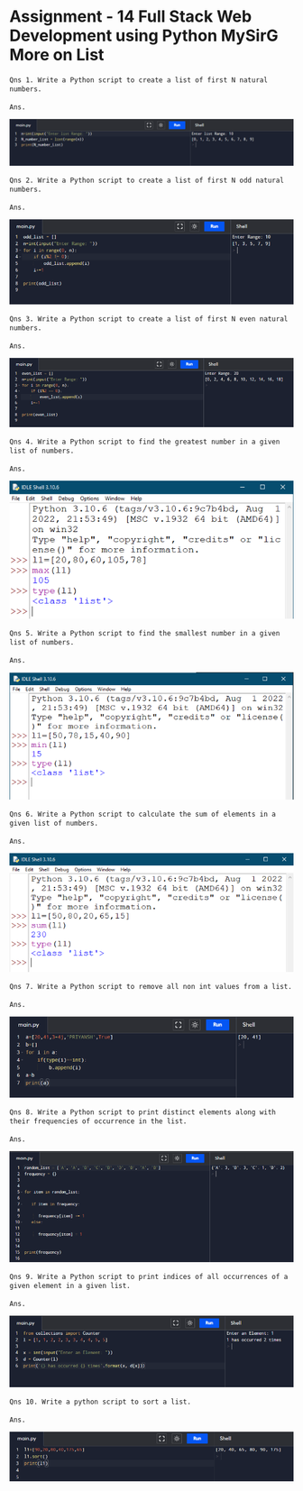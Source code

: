 # Assignment - 14 Full Stack Web Development using Python MySirG More on List

    Qns 1. Write a Python script to create a list of first N natural numbers.

    Ans.
![image 1](./assets/1.PNG)

    Qns 2. Write a Python script to create a list of first N odd natural numbers.

    Ans.
![image 2](./assets/2.PNG)

    Qns 3. Write a Python script to create a list of first N even natural numbers.

    Ans.
![image 3](./assets/3.PNG)

    Qns 4. Write a Python script to find the greatest number in a given list of numbers.

    Ans.
![image 4](./assets/4.PNG)

    Qns 5. Write a Python script to find the smallest number in a given list of numbers.

    Ans.
![image 5](./assets/5.PNG)

    Qns 6. Write a Python script to calculate the sum of elements in a given list of numbers.

    Ans. 
![image 6](./assets/6.PNG)

    Qns 7. Write a Python script to remove all non int values from a list.

    Ans.
![image 7](./assets/7.PNG)

    Qns 8. Write a Python script to print distinct elements along with their frequencies of occurrence in the list.

    Ans.
![image 8](./assets/8.PNG)

    Qns 9. Write a Python script to print indices of all occurrences of a given element in a given list.

    Ans.
![image 9](./assets/9.PNG)

    Qns 10. Write a python script to sort a list.

    Ans.
![image 10](./assets/10.PNG)